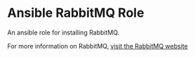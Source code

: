Ansible RabbitMQ Role
=====================

An ansible role for installing RabbitMQ.

For more information on RabbitMQ, [visit the RabbitMQ website](https://www.rabbitmq.com/)
